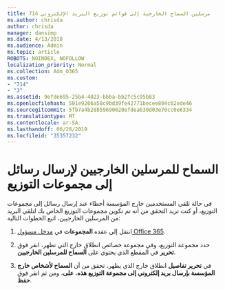 ```yaml
---
title: 714 مرسلين السماح الخارجية إلى قوائم توزيع البريد الإلكتروني
ms.author: chrisda
author: chrisda
manager: dansimp
ms.date: 4/13/2018
ms.audience: Admin
ms.topic: article
ROBOTS: NOINDEX, NOFOLLOW
localization_priority: Normal
ms.collection: Adm_O365
ms.custom:
- "714"
- "3"
ms.assetid: 9efde695-25b4-4023-bbba-bb2fc5c95b83
ms.openlocfilehash: 501e9266a58c9bd39fe42771becee804c62ede46
ms.sourcegitcommit: 5fb7a4b28859690020efdea630d03e70cc0e6334
ms.translationtype: MT
ms.contentlocale: ar-SA
ms.lasthandoff: 06/28/2019
ms.locfileid: "35357232"
---
```

# <a name="allow-external-senders-to-send-messages-to-distribution-groups"></a>السماح للمرسلين الخارجيين لإرسال رسائل إلى مجموعات التوزيع

في حالة تلقي المستخدمين خارج المؤسسة أخطاء عند إرسال رسائل إلى مجموعات التوزيع، أو كنت تريد التحقق من أنه تم تكوين مجموعات التوزيع الخاص بك لتلقي البريد من المرسلين الخارجيين، اتبع الخطوات التالية:

1. انتقل إلى عقده **المجموعات** في [مدخل مسؤول Office 365](https://portal.office.com/adminportal/home#/groups).

2. حدد مجموعة التوزيع، وفي مجموعة خصائص انطلاق خارج التي تظهر، انقر فوق **تحرير** في المقطع الذي يحتوي على **السماح للمرسلين الخارجيين**.

3. في **تحرير تفاصيل** انطلاق خارج الذي يظهر، تحقق من أن **السماح لأشخاص خارج المؤسسة بإرسال بريد إلكتروني إلى مجموعة التوزيع هذه.** **على**، ومن ثم انقر فوق **حفظ**.
